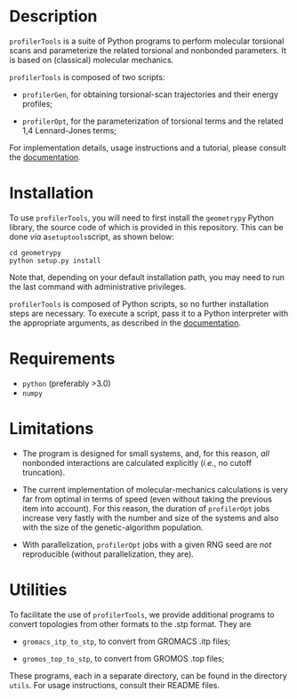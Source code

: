 # Description

`profilerTools` is a suite of Python programs to perform molecular
torsional scans and parameterize the related torsional and nonbonded
parameters. It is based on (classical) molecular mechanics.

`profilerTools` is composed of two scripts:

* `profilerGen`, for obtaining torsional-scan trajectories and their
  energy profiles;

* `profilerOpt`, for the parameterization of torsional terms and the
  related 1,4 Lennard-Jones terms;

For implementation details, usage instructions and a tutorial, please
consult the [documentation](./doc/src/doc.pdf).

# Installation

To use `profilerTools`, you will need to first install the
`geometrypy` Python library, the source code of which is provided in
this repository.  This can be done *via* a`setuptools`script, as shown
below:

	cd geometrypy
	python setup.py install

Note that, depending on your default installation path, you may need
to run the last command with administrative privileges.

`profilerTools` is composed of Python scripts, so no further
installation steps are necessary. To execute a script, pass it to a
Python interpreter with the appropriate arguments, as described in the
[documentation](./doc/src/doc.pdf).

# Requirements

* `python` (preferably >3.0)
* `numpy`

# Limitations

* The program is designed for small systems, and, for this reason,
  *all* nonbonded interactions are calculated explicitly (*i.e.*, no
  cutoff truncation).
  
* The current implementation of molecular-mechanics calculations is
  very far from optimal in terms of speed (even without taking the
  previous item into account). For this reason, the duration of
  `profilerOpt` jobs increase very fastly with the number and size of
  the systems and also with the size of the genetic-algorithm
  population.
  
* With parallelization, `profilerOpt` jobs with a given RNG seed are
  *not* reproducible (without parallelization, they are).

# Utilities

To facilitate the use of `profilerTools`, we provide additional
programs to convert topologies from other formats to the .stp
format. They are

* `gromacs_itp_to_stp`, to convert from GROMACS .itp files;

* `gromos_top_to_stp`, to convert from GROMOS .top files;

These programs, each in a separate directory, can be found in the
directory `utils`. For usage instructions, consult their README files.
